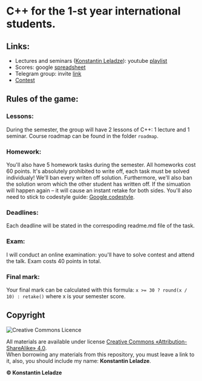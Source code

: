 # C++ for the 1-st year international students.

## Links:
+ Lectures and seminars ([Konstantin Leladze](https://t.me/konstantinleladze)): youtube [playlist](https://www.youtube.com/playlist?list=PL85_gNEP3vgQgZIk8zT4zkJ_MwSfeh9Ob)
+ Scores: google [spreadsheet]()
+ Telegram group: invite [link](https://t.me/joinchat/sRYBQZ2XiJ44YjIy)
+ [Contest]()

## Rules of the game:

### Lessons:
During the semester, the group will have 2 lessons of C++: 1 lecture and 1 seminar. Course roadmap can be found in the folder `roadmap`.

### Homework:
You'll also have 5 homework tasks during the semester. All homeworks cost 60 points. It's absolutely prohibited to write off, each task must be solved individualy! We'll ban every writen off solution. Furthermore, we'll also ban the solution wrom which the other student has written off. If the simuation will happen again – it will cause an instant retake for both sides. You'll also need to stick to codestyle guide: [Google codestyle](https://google.github.io/styleguide/cppguide.html).

### Deadlines:
Each deadline will be stated in the correspoding readme.md file of the task.

### Exam:
I will conduct an online examination: you'll have to solve contest and attend the talk. Exam costs 40 points in total.

### Final mark:
Your final mark can be calculated with this formula: `x >= 30 ? round(x / 10) : retake()` where x is your semester score.

## Copyright

![Creative Commons Licence](https://i.creativecommons.org/l/by-sa/4.0/88x31.png)

All materials are available under license [Creative Commons «Attribution-ShareAlike» 4.0](http://creativecommons.org/licenses/by-sa/4.0/).\
When borrowing any materials from this repository, you must leave a link to it, also, you should include my name: **Konstantin Leladze**.

__© Konstantin Leladze__

